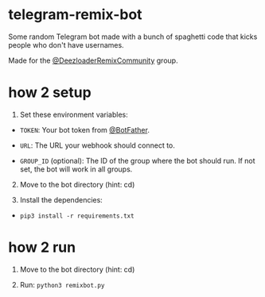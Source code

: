 # telegram-remix-bot

Some random Telegram bot made with a bunch of spaghetti code that kicks people who don't have usernames.

Made for the [@DeezloaderRemixCommunity](https://t.me/DeezloaderRemixCommunity) group.

# how 2 setup

1. Set these environment variables:

- `TOKEN`: Your bot token from [@BotFather](https://t.me/BotFather).

- `URL`: The URL your webhook should connect to.

- `GROUP_ID` (optional): The ID of the group where the bot should run. If not set, the bot will work in all groups.

2. Move to the bot directory (hint: cd)

3. Install the dependencies:

- `pip3 install -r requirements.txt`

# how 2 run

1. Move to the bot directory (hint: cd)

2. Run: `python3 remixbot.py`